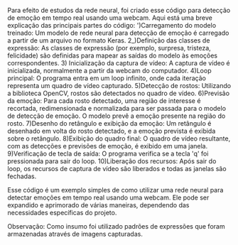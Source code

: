 Para efeito de estudos da rede neural, foi criado esse código para detecção de emoção em tempo real usando uma webcam.
Aqui está uma breve explicação das principais partes do código:
')Carregamento do modelo treinado: Um modelo de rede neural para detecção de emoção é carregado a partir de um arquivo no formato Keras.
2_)Definição das classes de expressão: As classes de expressão (por exemplo, surpresa, tristeza, felicidade) são definidas para mapear as saídas do modelo às emoções correspondentes.
3) Inicialização da captura de vídeo: A captura de vídeo é inicializada, normalmente a partir da webcam do computador.
4)Loop principal: O programa entra em um loop infinito, onde cada iteração representa um quadro de vídeo capturado.
5)Detecção de rostos: Utilizando a biblioteca OpenCV, rostos são detectados no quadro de vídeo.
6)Previsão da emoção: Para cada rosto detectado, uma região de interesse é recortada, redimensionada e normalizada para ser passada para o modelo de detecção de emoção. O modelo prevê a emoção presente na região do rosto.
7)Desenho do retângulo e exibição da emoção: Um retângulo é desenhado em volta do rosto detectado, e a emoção prevista é exibida sobre o retângulo.
8)Exibição do quadro final: O quadro de vídeo resultante, com as detecções e previsões de emoção, é exibido em uma janela.
9)Verificação de tecla de saída: O programa verifica se a tecla 'q' foi pressionada para sair do loop.
10)Liberação dos recursos: Após sair do loop, os recursos de captura de vídeo são liberados e todas as janelas são fechadas.

Esse código é um exemplo simples de como utilizar uma rede neural para detectar emoções em tempo real usando uma webcam. Ele pode ser expandido e aprimorado de várias maneiras, dependendo das necessidades específicas do projeto.


Observação: Como insumo foi utilizado padrões de expressões que foram armazenadas através de imagens capturadas.
